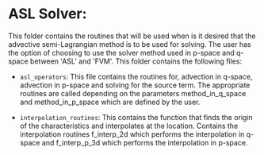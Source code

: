 # ASL Solver:

This folder contains the routines that will be used when is it desired that the advective semi-Lagrangian method is to be used for solving. The user has the option of choosing to use the solver method used in p-space and q-space between 'ASL' and 'FVM'. This folder contains the following files:

- `asl_operators`: This file contains the routines for, advection in q-space, advection in p-space and solving for the source term. The appropriate routines are called depending on the parameters method_in_q_space and method_in_p_space which are defined by the user.

- `interpolation_routines`: This contains the function that finds the origin of the characteristics and interpolates at the location. Contains the interpolation routines f_interp_2d which performs the interpolation in q-space and f_interp_p_3d which performs the interpolation in p-space.
